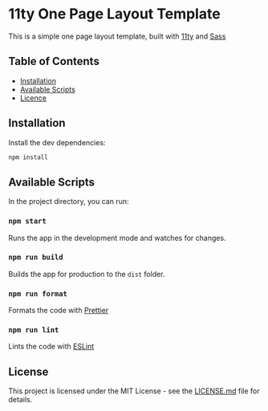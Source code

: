 # 11ty One Page Layout Template

This is a simple one page layout template, built with [11ty](https://www.11ty.dev/) and [Sass](https://sass-lang.com/)

## Table of Contents

- [Installation](#installation)
- [Available Scripts](#available-scripts)
- [Licence](#licence)

## Installation

Install the dev dependencies:

```bash
npm install
```

## Available Scripts

In the project directory, you can run:

### `npm start`

Runs the app in the development mode and watches for changes.

### `npm run build`

Builds the app for production to the `dist` folder.

### `npm run format`

Formats the code with [Prettier](https://prettier.io/)

### `npm run lint`

Lints the code with [ESLint](https://eslint.org/)

## License

This project is licensed under the MIT License - see the [LICENSE.md](LICENSE.md) file for details.
